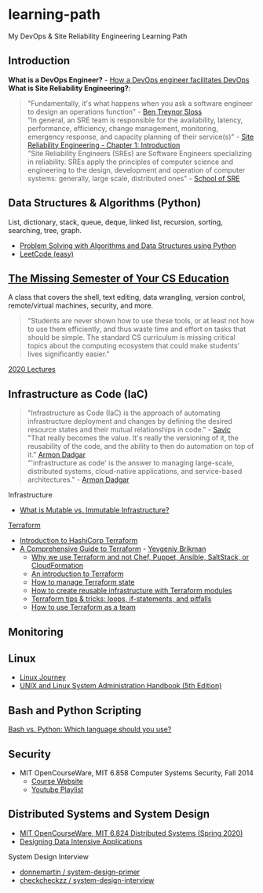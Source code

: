 # learning-path 
My DevOps & Site Reliability Engineering Learning Path

## Introduction
**What is a DevOps Engineer?** - [How a DevOps engineer facilitates DevOps](https://www.atlassian.com/devops/what-is-devops/devops-engineer)  
**What is Site Reliability Engineering?**: 
> "Fundamentally, it's what happens when you ask a software engineer to design an operations function" - [Ben Treynor Sloss](https://sre.google/in-conversation/)  
> "In general, an SRE team is responsible for the availability, latency, performance, efficiency, change management, monitoring, emergency response, and capacity planning of their service(s)" - [Site Reliability Engineering - Chapter 1: Introduction](https://sre.google/sre-book/introduction/)  
> "Site Reliability Engineers (SREs) are Software Engineers specializing in reliability. SREs apply the principles of computer science and engineering to the design, development and operation of computer systems: generally, large scale, distributed ones" - [School of SRE](https://linkedin.github.io/school-of-sre/)

## Data Structures & Algorithms (Python)
List, dictionary, stack, queue, deque, linked list, recursion, sorting, searching, tree, graph.
* [Problem Solving with Algorithms and Data Structures using Python](https://runestone.academy/runestone/books/published/pythonds/index.html#)  
* [LeetCode (easy)](https://leetcode.com/problemset/all/?difficulty=Easy)

## [The Missing Semester of Your CS Education](https://missing.csail.mit.edu)
A class that covers the shell, text editing, data wrangling, version control, remote/virtual machines, security, and more. 
> "Students are never shown how to use these tools, or at least not how to use them efficiently, and thus waste time and effort on tasks that should be simple. The standard CS curriculum is missing critical topics about the computing ecosystem that could make students’ lives significantly easier."

[2020 Lectures](https://missing.csail.mit.edu/2020/)

## Infrastructure as Code (IaC)
> "Infrastructure as Code (IaC) is the approach of automating infrastructure deployment and changes by defining the desired resource states and their mutual relationships in code." - [Savic](https://www.digitalocean.com/community/conceptual_articles/infrastructure-as-code-explained)  
> "That really becomes the value. It's really the versioning of it, the reusability of the code, and the ability to then do automation on top of it." [Armon Dadgar](https://www.hashicorp.com/resources/what-is-infrastructure-as-code)  
> "'infrastructure as code' is the answer to managing large-scale, distributed systems, cloud-native applications, and service-based architectures." - [Armon Dadgar](https://www.hashicorp.com/resources/what-is-infrastructure-as-code)

Infrastructure  
* [What is Mutable vs. Immutable Infrastructure?](https://www.hashicorp.com/resources/what-is-mutable-vs-immutable-infrastructure)

[Terraform](https://www.terraform.io/intro/index.html)
* [Introduction to HashiCorp Terraform](https://www.hashicorp.com/resources/introduction-terraform-armon-dadgar-video)
* [A Comprehensive Guide to Terraform](https://blog.gruntwork.io/a-comprehensive-guide-to-terraform-b3d32832baca) - [Yevgeniy Brikman](https://medium.com/@brikis98)
  * [Why we use Terraform and not Chef, Puppet, Ansible, SaltStack, or CloudFormation](https://blog.gruntwork.io/why-we-use-terraform-and-not-chef-puppet-ansible-saltstack-or-cloudformation-7989dad2865c)
  * [An introduction to Terraform](https://blog.gruntwork.io/an-introduction-to-terraform-f17df9c6d180)
  * [How to manage Terraform state](https://blog.gruntwork.io/how-to-manage-terraform-state-28f5697e68fa)
  * [How to create reusable infrastructure with Terraform modules](https://blog.gruntwork.io/how-to-create-reusable-infrastructure-with-terraform-modules-25526d65f73d)
  * [Terraform tips & tricks: loops, if-statements, and pitfalls](https://blog.gruntwork.io/terraform-tips-tricks-loops-if-statements-and-gotchas-f739bbae55f9)
  * [How to use Terraform as a team](https://blog.gruntwork.io/how-to-use-terraform-as-a-team-251bc1104973)

## Monitoring


## Linux
* [Linux Journey](https://linuxjourney.com)
* [UNIX and Linux System Administration Handbook (5th Edition)](https://www.amazon.com/UNIX-Linux-System-Administration-Handbook/dp/0134277554)

## Bash and Python Scripting
[Bash vs. Python: Which language should you use?](https://opensource.com/article/19/4/bash-vs-python)

## Security
* MIT OpenCourseWare, MIT 6.858 Computer Systems Security, Fall 2014
  * [Course Website](https://ocw.mit.edu/courses/electrical-engineering-and-computer-science/6-858-computer-systems-security-fall-2014/)
  * [Youtube Playlist](https://www.youtube.com/playlist?list=PLUl4u3cNGP62K2DjQLRxDNRi0z2IRWnNh)

## Distributed Systems and System Design
* [MIT OpenCourseWare, MIT 6.824 Distributed Systems (Spring 2020)](https://www.youtube.com/playlist?list=PLrw6a1wE39_tb2fErI4-WkMbsvGQk9_UB)
* [Designing Data Intensive Applications](https://www.amazon.com/Designing-Data-Intensive-Applications-Reliable-Maintainable/dp/1449373321)

System Design Interview  
* [donnemartin / system-design-primer](https://github.com/donnemartin/system-design-primer)
* [checkcheckzz / system-design-interview](https://github.com/checkcheckzz/system-design-interview)
